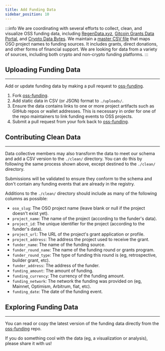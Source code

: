 ```yaml
---
title: Add Funding Data
sidebar_position: 10
---
```


:::info
We are coordinating with several efforts to collect, clean, and visualize OSS funding data, including [RegenData.xyz](https://regendata.xyz/), [Gitcoin Grants Data Portal](https://davidgasquez.github.io/gitcoin-grants-data-portal/), and [Crypto Data Bytes](https://dune.com/cryptodatabytes/crypto-grants-analysis). We maintain a [master CSV file](https://github.com/opensource-observer/oss-funding) that maps OSO project names to funding sources. It includes grants, direct donations, and other forms of financial support. We are looking for data from a variety of sources, including both crypto and non-crypto funding platforms.
:::

## Uploading Funding Data

---

Add or update funding data by making a pull request to [oss-funding](https://github.com/opensource-observer/oss-funding).

1. Fork [oss-funding](https://github.com/opensource-observer/oss-funding/fork).
2. Add static data in CSV (or JSON) format to `./uploads/`.
3. Ensure the data contains links to one or more project artifacts such as GitHub repos or wallet addresses. This is necessary in order for one of the repo maintainers to link funding events to OSS projects.
4. Submit a pull request from your fork back to [oss-funding](https://github.com/opensource-observer/oss-funding).

## Contributing Clean Data

---

Data collective members may also transform the data to meet our schema and add a CSV version to the `./clean/` directory. You can do this by following the same process shown above, except destined to the `./clean/` directory.

Submissions will be validated to ensure they conform to the schema and don't contain any funding events that are already in the registry.

Additions to the `./clean/` directory should include as many of the following columns as possible:

- `oso_slug`: The OSO project name (leave blank or null if the project doesn't exist yet).
- `project_name`: The name of the project (according to the funder's data).
- `project_id`: The unique identifier for the project (according to the funder's data).
- `project_url`: The URL of the project's grant application or profile.
- `project_address`: The address the project used to receive the grant.
- `funder_name`: The name of the funding source.
- `funder_round_name`: The name of the funding round or grants program.
- `funder_round_type`: The type of funding this round is (eg, retrospective, builder grant, etc).
- `funder_address`: The address of the funder.
- `funding_amount`: The amount of funding.
- `funding_currency`: The currency of the funding amount.
- `funding_network`: The network the funding was provided on (eg, Mainnet, Optimism, Arbitrum, fiat, etc).
- `funding_date`: The date of the funding event.

## Exploring Funding Data

---

You can read or copy the latest version of the funding data directly from the [oss-funding](https://github.com/opensource-observer/oss-funding) repo.

If you do something cool with the data (eg, a visualization or analysis), please share it with us!
